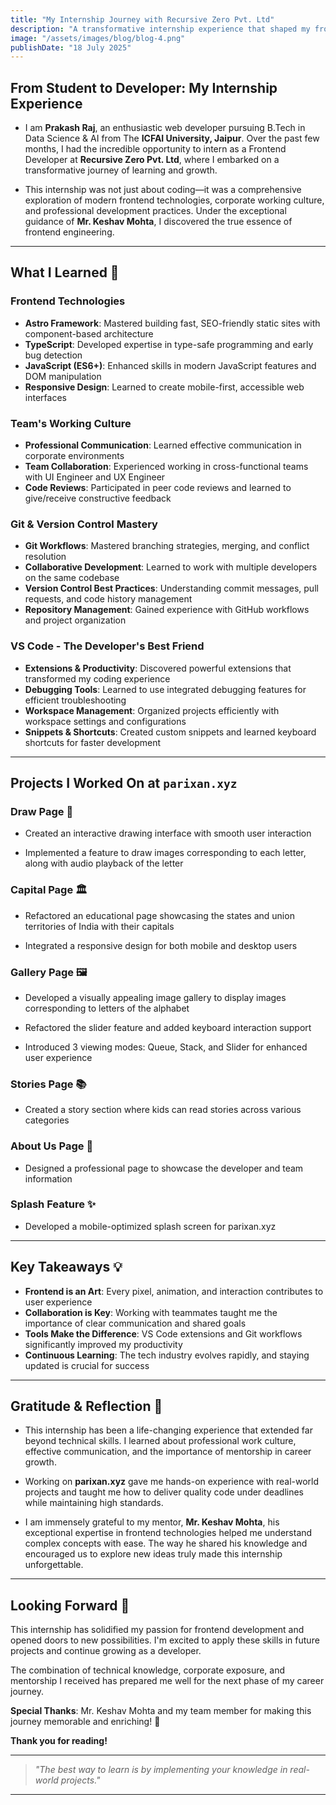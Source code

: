 ```yaml
---
title: "My Internship Journey with Recursive Zero Pvt. Ltd"
description: "A transformative internship experience that shaped my frontend development career"
image: "/assets/images/blog/blog-4.png"
publishDate: "18 July 2025"
---
```


## **From Student to Developer: My Internship Experience**

- I am **Prakash Raj**, an enthusiastic web developer pursuing B.Tech in Data Science & AI from The **ICFAI University, Jaipur**. 
Over the past few months, I had the incredible opportunity to intern as a Frontend Developer at **Recursive Zero Pvt. Ltd**, where I embarked on a transformative journey of learning and growth.

- This internship was not just about coding—it was a comprehensive exploration of modern frontend technologies, corporate working culture, and professional development practices. 
Under the exceptional guidance of **Mr. Keshav Mohta**, I discovered the true essence of frontend engineering.

---

## What I Learned 🧠

### Frontend Technologies

- **Astro Framework**: Mastered building fast, SEO-friendly static sites with component-based architecture
- **TypeScript**: Developed expertise in type-safe programming and early bug detection
- **JavaScript (ES6+)**: Enhanced skills in modern JavaScript features and DOM manipulation
- **Responsive Design**: Learned to create mobile-first, accessible web interfaces

### Team's Working Culture

- **Professional Communication**: Learned effective communication in corporate environments
- **Team Collaboration**: Experienced working in cross-functional teams with UI Engineer and UX Engineer
- **Code Reviews**: Participated in peer code reviews and learned to give/receive constructive feedback

### Git & Version Control Mastery

- **Git Workflows**: Mastered branching strategies, merging, and conflict resolution
- **Collaborative Development**: Learned to work with multiple developers on the same codebase
- **Version Control Best Practices**: Understanding commit messages, pull requests, and code history management
- **Repository Management**: Gained experience with GitHub workflows and project organization

### VS Code - The Developer's Best Friend

- **Extensions & Productivity**: Discovered powerful extensions that transformed my coding experience
- **Debugging Tools**: Learned to use integrated debugging features for efficient troubleshooting
- **Workspace Management**: Organized projects efficiently with workspace settings and configurations
- **Snippets & Shortcuts**: Created custom snippets and learned keyboard shortcuts for faster development

---

## Projects I Worked On at **`parixan.xyz`**

### Draw Page 🎨

- Created an interactive drawing interface with smooth user interaction

- Implemented a feature to draw images corresponding to each letter, along with audio playback of the letter

### Capital Page 🏛️

- Refactored an educational page showcasing the states and union territories of India with their capitals

- Integrated a responsive design for both mobile and desktop users

### Gallery Page 🖼️

- Developed a visually appealing image gallery to display images corresponding to letters of the alphabet

- Refactored the slider feature and added keyboard interaction support

- Introduced 3 viewing modes: Queue, Stack, and Slider for enhanced user experience

### Stories Page 📚

- Created a story section where kids can read stories across various categories

### About Us Page 👥

- Designed a professional page to showcase the developer and team information

### Splash Feature ✨

- Developed a mobile-optimized splash screen for parixan.xyz

---

## Key Takeaways 💡

- **Frontend is an Art**: Every pixel, animation, and interaction contributes to user experience
- **Collaboration is Key**: Working with teammates taught me the importance of clear communication and shared goals
- **Tools Make the Difference**: VS Code extensions and Git workflows significantly improved my productivity
- **Continuous Learning**: The tech industry evolves rapidly, and staying updated is crucial for success

---

## Gratitude & Reflection 🙌

- This internship has been a life-changing experience that extended far beyond technical skills. I learned about professional work culture, effective communication, and the importance of mentorship in career growth.

- Working on **parixan.xyz** gave me hands-on experience with real-world projects and taught me how to deliver quality code under deadlines while maintaining high standards.

- I am immensely grateful to my mentor, **Mr. Keshav Mohta**, his exceptional expertise in frontend technologies helped me understand complex concepts with ease. 
The way he shared his knowledge and encouraged us to explore new ideas truly made this internship unforgettable.

---

## Looking Forward 🚀

This internship has solidified my passion for frontend development and opened doors to new possibilities. I'm excited to apply these skills in future projects and continue growing as a developer.

The combination of technical knowledge, corporate exposure, and mentorship I received has prepared me well for the next phase of my career journey.

**Special Thanks**: Mr. Keshav Mohta and my team member for making this journey memorable and enriching! 🙏

**Thank you for reading!**

---
> *"The best way to learn is by implementing your knowledge in real-world projects."*
---
